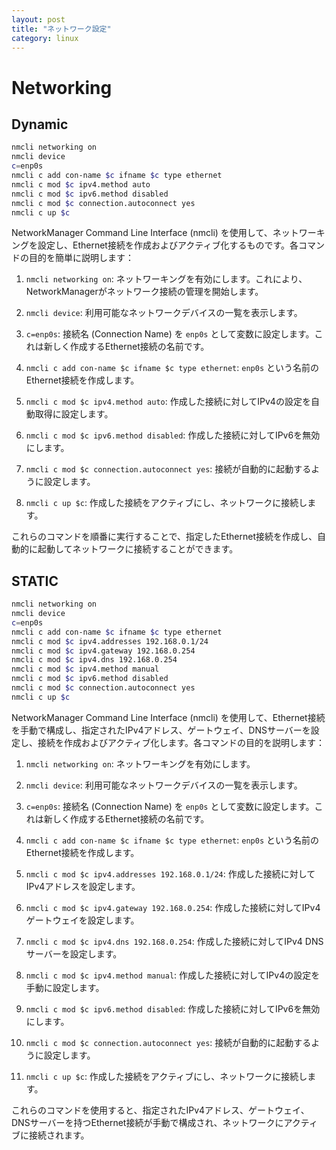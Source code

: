 ```yaml
---
layout: post
title: "ネットワーク設定"
category: linux
---
```


# Networking

## Dynamic

```sh
nmcli networking on
nmcli device
c=enp0s
nmcli c add con-name $c ifname $c type ethernet
nmcli c mod $c ipv4.method auto
nmcli c mod $c ipv6.method disabled
nmcli c mod $c connection.autoconnect yes
nmcli c up $c
```

NetworkManager Command Line Interface (nmcli) を使用して、ネットワーキングを設定し、Ethernet接続を作成およびアクティブ化するものです。各コマンドの目的を簡単に説明します：

1. `nmcli networking on`: ネットワーキングを有効にします。これにより、NetworkManagerがネットワーク接続の管理を開始します。

2. `nmcli device`: 利用可能なネットワークデバイスの一覧を表示します。

3. `c=enp0s`: 接続名 (Connection Name) を `enp0s` として変数に設定します。これは新しく作成するEthernet接続の名前です。

4. `nmcli c add con-name $c ifname $c type ethernet`: `enp0s` という名前のEthernet接続を作成します。

5. `nmcli c mod $c ipv4.method auto`: 作成した接続に対してIPv4の設定を自動取得に設定します。

6. `nmcli c mod $c ipv6.method disabled`: 作成した接続に対してIPv6を無効にします。

7. `nmcli c mod $c connection.autoconnect yes`: 接続が自動的に起動するように設定します。

8. `nmcli c up $c`: 作成した接続をアクティブにし、ネットワークに接続します。

これらのコマンドを順番に実行することで、指定したEthernet接続を作成し、自動的に起動してネットワークに接続することができます。

## STATIC

```sh
nmcli networking on
nmcli device
c=enp0s
nmcli c add con-name $c ifname $c type ethernet
nmcli c mod $c ipv4.addresses 192.168.0.1/24
nmcli c mod $c ipv4.gateway 192.168.0.254
nmcli c mod $c ipv4.dns 192.168.0.254
nmcli c mod $c ipv4.method manual
nmcli c mod $c ipv6.method disabled
nmcli c mod $c connection.autoconnect yes
nmcli c up $c
```

NetworkManager Command Line Interface (nmcli) を使用して、Ethernet接続を手動で構成し、指定されたIPv4アドレス、ゲートウェイ、DNSサーバーを設定し、接続を作成およびアクティブ化します。各コマンドの目的を説明します：

1. `nmcli networking on`: ネットワーキングを有効にします。

2. `nmcli device`: 利用可能なネットワークデバイスの一覧を表示します。

3. `c=enp0s`: 接続名 (Connection Name) を `enp0s` として変数に設定します。これは新しく作成するEthernet接続の名前です。

4. `nmcli c add con-name $c ifname $c type ethernet`: `enp0s` という名前のEthernet接続を作成します。

5. `nmcli c mod $c ipv4.addresses 192.168.0.1/24`: 作成した接続に対してIPv4アドレスを設定します。

6. `nmcli c mod $c ipv4.gateway 192.168.0.254`: 作成した接続に対してIPv4ゲートウェイを設定します。

7. `nmcli c mod $c ipv4.dns 192.168.0.254`: 作成した接続に対してIPv4 DNSサーバーを設定します。

8. `nmcli c mod $c ipv4.method manual`: 作成した接続に対してIPv4の設定を手動に設定します。

9. `nmcli c mod $c ipv6.method disabled`: 作成した接続に対してIPv6を無効にします。

10. `nmcli c mod $c connection.autoconnect yes`: 接続が自動的に起動するように設定します。

11. `nmcli c up $c`: 作成した接続をアクティブにし、ネットワークに接続します。

これらのコマンドを使用すると、指定されたIPv4アドレス、ゲートウェイ、DNSサーバーを持つEthernet接続が手動で構成され、ネットワークにアクティブに接続されます。